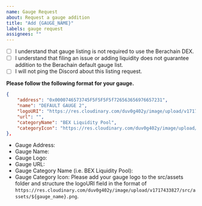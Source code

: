 ```yaml
---
name: Gauge Request
about: Request a gauge addition
title: "Add {GAUGE_NAME}"
labels: gauge request
assignees: ""
---
```


- [ ] I understand that gauge listing is not required to use the Berachain DEX.
- [ ] I understand that filing an issue or adding liquidity does not guarantee addition to the Berachain default gauge list.
- [ ] I will not ping the Discord about this listing request.

**Please follow the following format for your gauge.**

```json
{
    "address": "0x0000746573745F5F5F5F5f726563656976657231",
    "name": "DEFAULT GAUGE 2",
    "logoURI": "https://res.cloudinary.com/duv0g402y/image/upload/v1717433827/src/assets/bera.png",
    "url": "",
    "categoryName": "BEX Liquidity Pool",
    "categoryIcon": "https://res.cloudinary.com/duv0g402y/image/upload/v1717433827/src/assets/bera.png"
},
```

- Gauge Address:
- Gauge Name:
- Gauge Logo:
- Gauge URL:
- Gauge Category Name (i.e. BEX Liquidity Pool):
- Gauge Category Icon:
  Please add your gauge logo to the src/assets folder and structure the logoURI field in the format of `https://res.cloudinary.com/duv0g402y/image/upload/v1717433827/src/assets/${gauge_name}.png`.
